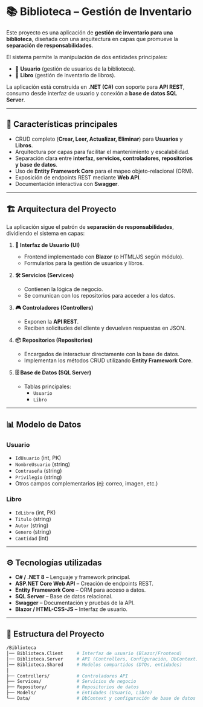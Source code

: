 # 📚 Biblioteca – Gestión de Inventario

Este proyecto es una aplicación de **gestión de inventario para una biblioteca**, diseñada con una arquitectura en capas que promueve la **separación de responsabilidades**.  

El sistema permite la manipulación de dos entidades principales:  

- 👤 **Usuario** (gestión de usuarios de la biblioteca).  
- 📖 **Libro** (gestión de inventario de libros).  

La aplicación está construida en **.NET (C#)** con soporte para **API REST**, consumo desde interfaz de usuario y conexión a **base de datos SQL Server**.  

---

## 🚀 Características principales

- CRUD completo (**Crear, Leer, Actualizar, Eliminar**) para **Usuarios** y **Libros**.  
- Arquitectura por capas para facilitar el mantenimiento y escalabilidad.  
- Separación clara entre **interfaz, servicios, controladores, repositorios y base de datos**.  
- Uso de **Entity Framework Core** para el mapeo objeto-relacional (ORM).  
- Exposición de endpoints REST mediante **Web API**.  
- Documentación interactiva con **Swagger**.  

---

## 🏗️ Arquitectura del Proyecto

La aplicación sigue el patrón de **separación de responsabilidades**, dividiendo el sistema en capas:  

1. **🎨 Interfaz de Usuario (UI)**  
   - Frontend implementado con **Blazor** (o HTML/JS según módulo).  
   - Formularios para la gestión de usuarios y libros.  

2. **🛠️ Servicios (Services)**  
   - Contienen la lógica de negocio.  
   - Se comunican con los repositorios para acceder a los datos.  

3. **🎮 Controladores (Controllers)**  
   - Exponen la **API REST**.  
   - Reciben solicitudes del cliente y devuelven respuestas en JSON.  

4. **📦 Repositorios (Repositories)**  
   - Encargados de interactuar directamente con la base de datos.  
   - Implementan los métodos CRUD utilizando **Entity Framework Core**.  

5. **🗄️ Base de Datos (SQL Server)**  
   - Tablas principales:  
     - `Usuario`  
     - `Libro`  

---

## 📊 Modelo de Datos

### Usuario  
- `IdUsuario` (int, PK)  
- `NombreUsuario` (string)  
- `Contraseña` (string)  
- `Privilegio` (string)  
- Otros campos complementarios (ej: correo, imagen, etc.)  

### Libro  
- `IdLibro` (int, PK)  
- `Titulo` (string)  
- `Autor` (string)  
- `Genero` (string)  
- `Cantidad` (int)  

---

## ⚙️ Tecnologías utilizadas

- **C# / .NET 8** – Lenguaje y framework principal.  
- **ASP.NET Core Web API** – Creación de endpoints REST.  
- **Entity Framework Core** – ORM para acceso a datos.  
- **SQL Server** – Base de datos relacional.  
- **Swagger** – Documentación y pruebas de la API.  
- **Blazor / HTML-CSS-JS** – Interfaz de usuario.  

---

## 📂 Estructura del Proyecto

```bash
/Biblioteca
│── Biblioteca.Client     # Interfaz de usuario (Blazor/Frontend)
│── Biblioteca.Server     # API (Controllers, Configuración, DbContext)
│── Biblioteca.Shared     # Modelos compartidos (DTOs, entidades)
│
├── Controllers/          # Controladores API
├── Services/             # Servicios de negocio
├── Repository/           # Repositorios de datos
├── Models/               # Entidades (Usuario, Libro)
└── Data/                 # DbContext y configuración de base de datos
